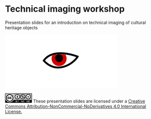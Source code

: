 # Technical imaging workshop 

Presentation slides for an introduction on technical imaging of cultural heritage objects 

![eye](https://github.com/fligt/technical-imaging-workshop/blob/master/images/eye.svg)


![cc-by-nc-sa](https://github.com/fligt/technical-imaging-workshop/blob/master/images/88x31.png)
These presentation slides are licensed under a [Creative Commons Attribution-NonCommercial-NoDerivatives 4.0 International License.](http://creativecommons.org/licenses/by-nc-nd/4.0/)


